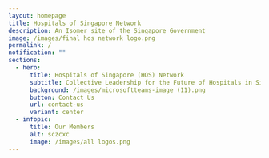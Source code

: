 ```yaml
---
layout: homepage
title: Hospitals of Singapore Network
description: An Isomer site of the Singapore Government
image: /images/final hos network logo.png
permalink: /
notification: ""
sections:
  - hero:
      title: Hospitals of Singapore (HOS) Network
      subtitle: Collective Leadership for the Future of Hospitals in Singapore
      background: /images/microsoftteams-image (11).png
      button: Contact Us
      url: contact-us
      variant: center
  - infopic:
      title: Our Members
      alt: sczcxc
      image: /images/all logos.png
---
```

